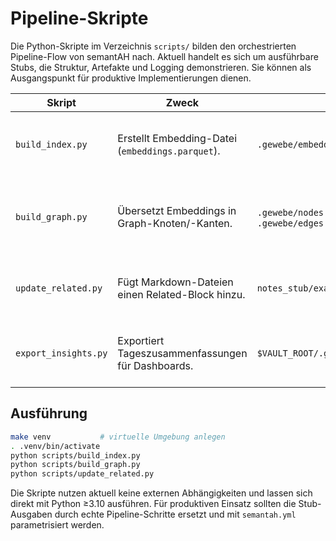 # Pipeline-Skripte

Die Python-Skripte im Verzeichnis `scripts/` bilden den orchestrierten Pipeline-Flow von semantAH nach. Aktuell handelt es sich um ausführbare Stubs, die Struktur, Artefakte und Logging demonstrieren. Sie können als Ausgangspunkt für produktive Implementierungen dienen.

| Skript | Zweck | Output | Hinweise |
| --- | --- | --- | --- |
| `build_index.py` | Erstellt Embedding-Datei (`embeddings.parquet`). | `.gewebe/embeddings.parquet` | Legt bei Bedarf das Zielverzeichnis an und erzeugt eine CSV-ähnliche Platzhalterdatei. |
| `build_graph.py` | Übersetzt Embeddings in Graph-Knoten/-Kanten. | `.gewebe/nodes.jsonl`, `.gewebe/edges.jsonl` | Schreibt minimal valide JSONL-Zeilen, damit Folgeprozesse getestet werden können. |
| `update_related.py` | Fügt Markdown-Dateien einen Related-Block hinzu. | `notes_stub/example.md` | Verhindert doppelte Blöcke durch Marker `<!-- related:auto:start -->`. |
| `export_insights.py` | Exportiert Tageszusammenfassungen für Dashboards. | `$VAULT_ROOT/.gewebe/insights/today.json` | Erwartet die Umgebungsvariable `VAULT_ROOT`; erzeugt strukturierte JSON-Stubs ≤10 KB. |

## Ausführung
```bash
make venv           # virtuelle Umgebung anlegen
. .venv/bin/activate
python scripts/build_index.py
python scripts/build_graph.py
python scripts/update_related.py
```

Die Skripte nutzen aktuell keine externen Abhängigkeiten und lassen sich direkt mit Python ≥3.10 ausführen. Für produktiven Einsatz sollten die Stub-Ausgaben durch echte Pipeline-Schritte ersetzt und mit `semantah.yml` parametrisiert werden.

